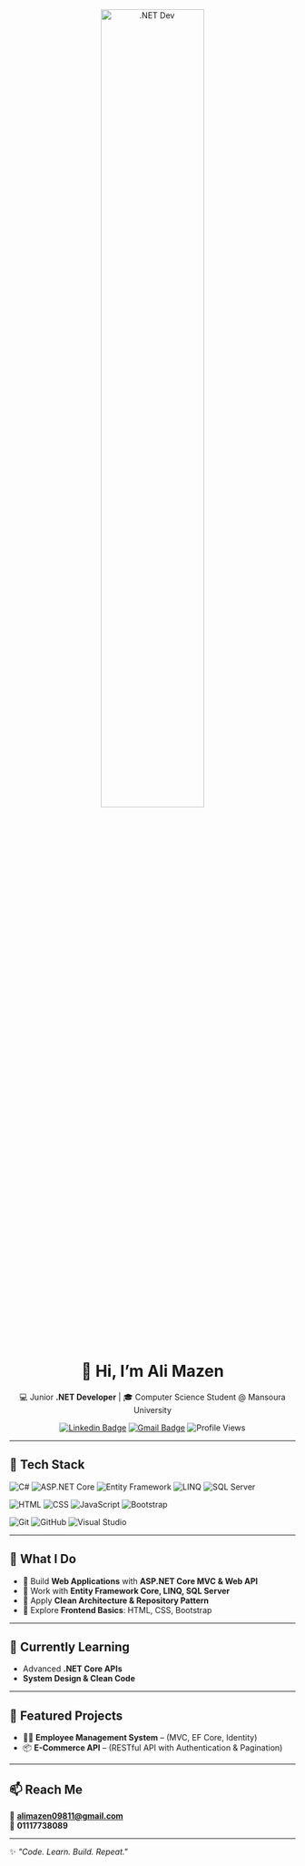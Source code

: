 <div align="center">

<img src="https://media.giphy.com/media/qgQUggAC3Pfv687qPC/giphy.gif" alt=".NET Dev" width="60%"/>  
<br>

# 👋 Hi, I’m Ali Mazen  

💻 Junior **.NET Developer** | 🎓 Computer Science Student @ Mansoura University  

[![Linkedin Badge](https://img.shields.io/badge/-AliMazen-blue?style=flat&logo=Linkedin&logoColor=white)](https://www.linkedin.com/in/ali-mazen) 
[![Gmail Badge](https://img.shields.io/badge/-alimazen09811@gmail.com-c14438?style=flat&logo=Gmail&logoColor=white)](mailto:alimazen09811@gmail.com)
![Profile Views](https://komarev.com/ghpvc/?username=AliMazen&style=flat&color=blue)

</div>

---

## 🚀 Tech Stack

![C#](https://img.shields.io/badge/c%23-%23239120.svg?style=flat&logo=c-sharp&logoColor=white)
![ASP.NET Core](https://img.shields.io/badge/ASP.NET_Core-5C2D91?style=flat&logo=.net&logoColor=white)
![Entity Framework](https://img.shields.io/badge/Entity_Framework_Core-6DB33F?style=flat&logo=nuget&logoColor=white)
![LINQ](https://img.shields.io/badge/LINQ-512BD4?style=flat&logo=dotnet&logoColor=white)
![SQL Server](https://img.shields.io/badge/Microsoft_SQL_Server-CC2927?style=flat&logo=microsoft-sql-server&logoColor=white)

![HTML](https://img.shields.io/badge/HTML5-E34F26?style=flat&logo=html5&logoColor=white)
![CSS](https://img.shields.io/badge/CSS3-1572B6?style=flat&logo=css3&logoColor=white)
![JavaScript](https://img.shields.io/badge/JavaScript-F7DF1E?style=flat&logo=javascript&logoColor=black)
![Bootstrap](https://img.shields.io/badge/Bootstrap-563D7C?style=flat&logo=bootstrap&logoColor=white)

![Git](https://img.shields.io/badge/git-%23F05033.svg?style=flat&logo=git&logoColor=white)
![GitHub](https://img.shields.io/badge/github-%23121011.svg?style=flat&logo=github&logoColor=white)
![Visual Studio](https://img.shields.io/badge/Visual%20Studio-5C2D91.svg?style=flat&logo=visual-studio&logoColor=white)

---

## 📌 What I Do
- 🔹 Build **Web Applications** with **ASP.NET Core MVC & Web API**  
- 🔹 Work with **Entity Framework Core, LINQ, SQL Server**  
- 🔹 Apply **Clean Architecture & Repository Pattern**  
- 🔹 Explore **Frontend Basics**: HTML, CSS, Bootstrap  

---

## 🌱 Currently Learning
- Advanced **.NET Core APIs**  
- **System Design & Clean Code**  


---

## 📂 Featured Projects
- 👨‍💼 **Employee Management System** – (MVC, EF Core, Identity)  
- 📦 **E-Commerce API** – (RESTful API with Authentication & Pagination)  

---

## 📫 Reach Me
📩 **alimazen09811@gmail.com**  
📱 **01117738089**  

---

✨ *"Code. Learn. Build. Repeat."*  
